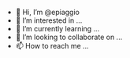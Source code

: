 - 👋 Hi, I’m @epiaggio
- 👀 I’m interested in ...
- 🌱 I’m currently learning ...
- 💞️ I’m looking to collaborate on ...
- 📫 How to reach me ...

<!---
epiaggio/epiaggio is a ✨ special ✨ repository because its `README.md` (this file) appears on your GitHub profile.
You can click the Preview link to take a look at your changes.
--->
